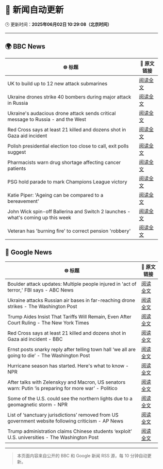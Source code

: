 # 🧠 新闻自动更新

🕒 更新时间：**2025年06月02日 10:29:08（北京时间）**

---

## 🌍 BBC News

| 🌐 标题 | 🔗 原文链接 |
|--------|-------------|
| UK to build up to 12 new attack submarines | [阅读全文](https://www.bbc.com/news/articles/c4g2jr1m49no) |
| Ukraine drones strike 40 bombers during major attack in Russia | [阅读全文](https://www.bbc.com/news/articles/c1ld7ppre9vo) |
| Ukraine's audacious drone attack sends critical message to Russia - and the West | [阅读全文](https://www.bbc.com/news/articles/c0r1jv0rn0ko) |
| Red Cross says at least 21 killed and dozens shot in Gaza aid incident | [阅读全文](https://www.bbc.com/news/articles/c991j01lym3o) |
| Polish presidential election too close to call, exit polls suggest | [阅读全文](https://www.bbc.com/news/articles/cx27897vedno) |
| Pharmacists warn drug shortage affecting cancer patients | [阅读全文](https://www.bbc.com/news/articles/c3wdlxdj6x3o) |
| PSG hold parade to mark Champions League victory | [阅读全文](https://www.bbc.com/sport/football/articles/c8e6g6kge4do) |
| Katie Piper: 'Ageing can be compared to a bereavement' | [阅读全文](https://www.bbc.com/news/articles/cx2j0jy7lreo) |
| John Wick spin-off Ballerina and Switch 2 launches - what's coming up this week | [阅读全文](https://www.bbc.com/news/articles/cp8dzjj511qo) |
| Veteran has 'burning fire' to correct pension 'robbery' | [阅读全文](https://www.bbc.com/news/articles/c2d5l7k3p31o) |

## 📰 Google News

| 🌐 标题 | 🔗 原文链接 |
|--------|-------------|
| Boulder attack updates: Multiple people injured in 'act of terror,' FBI says - ABC News | [阅读全文](https://news.google.com/rss/articles/CBMiogFBVV95cUxQM2JBUFk3QnU2QnNjNFpNV3N2NWZHRjlLUExSQ2hDb0cwWWVNM1JsLV9TU3NPOWt5aE5tVGlycC1sbkJNZE1vTjRCeGNiaEloTE1uXzU0N2VJZy1YdXI0b3Q1NDJRRTVBT05fVHZpc21WS3hOOGFvNGNGSG45SkNCT0pVZDB1V3JLaTZpY24yai1CWlB6bXlpcFR5OHdzVjAtR1HSAacBQVVfeXFMT2dTWUhXLUxuNVRTb2huRmdaMDktT2didGY2RGdVdlpiTVNmeEZpXzRyTTFtMXRfaUJNSG52cVRBRHE0Z0twX1VUbFFqZ2JUX2tWOFFKUjB4aWpjMm5tUkRnUGJkUXB6Vkh0UXlPcUc2YzRuOVp4TDlxbHNMU25yYTcyVUpIWlZqbWhIUHVnZHZycWdyOWdnYXg4SDM0bDk0Q0tCUE1SdVE?oc=5) |
| Ukraine attacks Russian air bases in far-reaching drone strikes - The Washington Post | [阅读全文](https://news.google.com/rss/articles/CBMikgFBVV95cUxNV2c4cGtWY3pJSDd4NjhyWmoycW8wa1lvUDF1SE1uREFmSmRIQlNXMllISEpCbVlVWWFaTF9tcUpyRFFNNGFJNjkwMmdsZGIzVjVUVFJqa1pjM3h1R3RHazZUZjBOczBob0hkS0dvSmFfZ1gyZzB6Q25vZVZPMFNseUZZQWRWOVdQa2NUSGNEdEJTZw?oc=5) |
| Trump Aides Insist That Tariffs Will Remain, Even After Court Ruling - The New York Times | [阅读全文](https://news.google.com/rss/articles/CBMikAFBVV95cUxPOURqYndkZkVGUUZTR2prbzUtQW0xeTQwakV3aVVBZ3htU1daczh3RWZEU0xLRU9rT3ZXTl81REFiUkZydGtnakFZSURnWm1Tb3pDRnI0d3lWcjdHSWNNRTV1bnp4UTFZVjlUc1lLQW9PblpzM25YUjdIdnd3b1ppbjdxS3NPZ3Z5eEg2SXRlU3k?oc=5) |
| Red Cross says at least 21 killed and dozens shot in Gaza aid incident - BBC | [阅读全文](https://news.google.com/rss/articles/CBMiWkFVX3lxTE40RmtFTFBWSndMeUNwbUNOeTN2emowakt6RktUSGRLU3BOUEp1MjVUbEpzd2R1TXZrekNVZXdWcHJqLWNYM0xBRVo0cGh1SUF5a2VtM2ltYXpHZ9IBX0FVX3lxTE9YWVE4bEJTTVVyLUtPM3dBNWY2UHprREdURXBuOFFoQ08ycDkxQ19zSnNyWUdDV2hZczMxeXpNcXFqS2tSZlFFSmVNd3pQakVCckdWU3loRmNfR0F3N2dj?oc=5) |
| Ernst posts snarky reply after telling town hall ‘we all are going to die’ - The Washington Post | [阅读全文](https://news.google.com/rss/articles/CBMihwFBVV95cUxQWDI1bWZGblV0NjdhcTdRdDlwZW1fY0w5Wk9wTi12M3ZBNnZQWi1rcmkyWW1wUVhZZWpCZ1I0N0N2R3k2eE9mNG1oc2I0dEZvYWd1YnBFY3lBbmU3X0tlcWtJZEVndFdicUR6OG1sV0FaczJHS2NfZTJWSXduNGhxX3JXZHdvVnM?oc=5) |
| Hurricane season has started. Here's what to know - NPR | [阅读全文](https://news.google.com/rss/articles/CBMingFBVV95cUxQTXJBWGlGWXR1bnAzNnVZWmdxOEJaLVhqWUpIQnZNNTBxSHBxSUNWaW83LXlKWWJNSDJHNFNnTjFSWV9La2x0SEQzOGxudHVPNFRJMVNkczFqaWxxZ3htZjk0NVZIYWx1NFFvZDdraXdEZTRTVkZaaFNnU2tVd3h1ZTFDejEzN2gzMkxSbEtkVGhHYnhkbURGZUZTa3pldw?oc=5) |
| After talks with Zelenskyy and Macron, US senators warn: Putin ‘is preparing for more war’ - Politico | [阅读全文](https://news.google.com/rss/articles/CBMi0gFBVV95cUxQVEI3cTlwNHQ5SUFIbVAydF9mWEEzaVlad3lDclcyanVjZXc4ZmZHcWtTMVJTdGxTUC1YeGNxUnNhb2Q1UXNWbG90TDBoQlBfc2Mtems3bmNaSUxKeDBBLTM4cW95MUNFOVlMQUMzNzhiaHV6dmVuMEJ2MExxcVpmeUhrMUZJUXFHNWh1SnhkZGwtWThMbUZMcExyRGhGTDlDUjNlTHF5MTNTdzlHdXBqZ3dpNnhQU0liQVNoLUlsQUNyWjVCcVgxVDRqLS1EaVNpcmc?oc=5) |
| Some of the U.S. could see the northern lights due to a geomagnetic storm - NPR | [阅读全文](https://news.google.com/rss/articles/CBMijwFBVV95cUxQZ2FYQVJ4bXc2Z2ZIOHl2NW9KLWJUbFAzSEVPNnVzdjh1cWQ3NnlFaktvR2wtSEJrWjQtVGVMM3RLNVdpQjdrbG05Wk9Vbl94M3RySEo4R3A3NGszVXFhMWNhUlJUU2pMTE5Vd1BqSzdhbXFlZDRTaWVlT0hiMnRhMElRWnBlX2FDUGVnd0tONA?oc=5) |
| List of ‘sanctuary jurisdictions’ removed from US government website following criticism - AP News | [阅读全文](https://news.google.com/rss/articles/CBMiogFBVV95cUxNR0RWY1dOVVBWQ0VKNFpKTXRmMjg4M3ZqQmV0ZXR0OThuVUFYd3FNZmxzZ1VqdFA5amZraGk0NFNSVVlJZWF0c0ZGTFBhV1dGeUdBLWVXWmRia3BmUGZEbGZRTnBHVm5FZGIxZ1BfZXRoeGJMMHdIdTQyVU9yMXZrMF9IZG91RDZRLTJMZGlXVHRWM3JfS3B2a1pIZ2xDMXFXT0E?oc=5) |
| Trump administration claims Chinese students ‘exploit’ U.S. universities - The Washington Post | [阅读全文](https://news.google.com/rss/articles/CBMipgFBVV95cUxOVWpteEo0MlBDNnpSeUJHS0ZXOE5ENTZqMUhYeDRjREhMd0huWUZ3UHBVT1pUMWduUjFqcnM3dDMyVDdFdHNsazJGNTc3MnBJa09NRklMUGxqSWtjc09EQ0ZVOUlIQTdPMURxdzZvUWpUX0t0NzdaZEtMSGhMSXQ2X3M4dzhBZXNobE5UbElVM2tVQXM1ZG1abE0ycUxsRGstSmpTaEpR?oc=5) |

---
> 本页面内容来自公开的 BBC 和 Google 新闻 RSS 源，每 10 分钟自动更新。